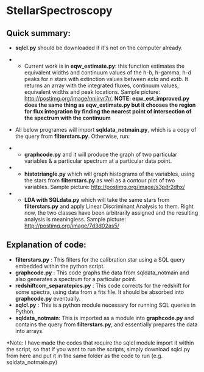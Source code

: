 StellarSpectroscopy
===================

Quick summary:
-------------
* **sqlcl.py** should be downloaded if it's not on the computer already. 
* * Current work is in **eqw_estimate.py**: this function estimates the equivalent widths and continuum values of the h-b, h-gamma, h-d peaks for *n* stars with extinction values between *exta* and *extb*. It returns an array with the integrated fluxes, continuum values, equivalent widths and peak locations. Sample picture: http://postimg.org/image/nniirvr7r/. **NOTE: eqw_est_improved.py does the same thing as eqw_estimate.py but it chooses the region for flux integration by finding the nearest point of intersection of the spectrum with the continuum**

* All below programes will import **sqldata_notmain.py**, which is a copy of the query from **filterstars.py**.
Otherwise, run:
* * **graphcode.py** and it will produce the graph of two particular variables & a particular spectrum at a particular data point.
* * **histotriangle.py** which will graph histograms of the variables, using the stars from **filterstars.py** as well as a contour plot of two variables. Sample picture: http://postimg.org/image/s3pdr2dhx/
* * **LDA with SQLdata.py** which will take the same stars from **filterstars.py** and apply Linear Discriminant Analysis to them. Right now, the two classes have been arbitrarily assigned and the resulting analysis is meaningless. Sample picture: http://postimg.org/image/7d3d02as5/

Explanation of code:
-------------------
* **filterstars.py** : This filters for the calibration star using a SQL query embedded within the python script.
* **graphcode.py** : This code graphs the data from sqldata_notmain and also generates a spectrum for a particular point.
* **redshiftcorr_separatepics.py** : This code corrects for the redshift for some spectra, using data from a fits file. It should be absorbed into **graphcode.py** eventually.
* **sqlcl.py** : This is a python module necessary for running SQL queries in Python.
* **sqldata_notmain**: This is imported as a module into **graphcode.py** and contains the query from **filterstars.py**, and essentially prepares the data into arrays.

*Note: I have made the codes that require the sqlcl module import it within the script, so that if you want to run the scripts, simply download sqlcl.py from here and put it in the same folder as the code to run (e.g. sqldata_notmain.py)

